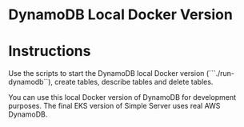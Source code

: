 # DynamoDB Local Docker Version

# Instructions

Use the scripts to start the DynamoDB local Docker version (```./run-dynamodb``), create tables, describe tables and delete tables. 

You can use this local Docker version of DynamoDB for development purposes. The final EKS version of Simple Server uses real AWS DynamoDB.

 